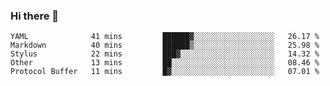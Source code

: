 ### Hi there 👋

<!--
**WShiBin/WShiBin** is a ✨ _special_ ✨ repository because its `README.md` (this file) appears on your GitHub profile.

Here are some ideas to get you started:

- 🔭 I’m currently working on ...
- 🌱 I’m currently learning ...
- 👯 I’m looking to collaborate on ...
- 🤔 I’m looking for help with ...
- 💬 Ask me about ...
- 📫 How to reach me: ...
- 😄 Pronouns: ...
- ⚡ Fun fact: ...
-->

<!--START_SECTION:waka-->
```text
YAML              41 mins         ██████▓░░░░░░░░░░░░░░░░░░   26.17 % 
Markdown          40 mins         ██████▒░░░░░░░░░░░░░░░░░░   25.98 % 
Stylus            22 mins         ███▓░░░░░░░░░░░░░░░░░░░░░   14.32 % 
Other             13 mins         ██░░░░░░░░░░░░░░░░░░░░░░░   08.46 % 
Protocol Buffer   11 mins         █▓░░░░░░░░░░░░░░░░░░░░░░░   07.01 % 
```
<!--END_SECTION:waka-->
